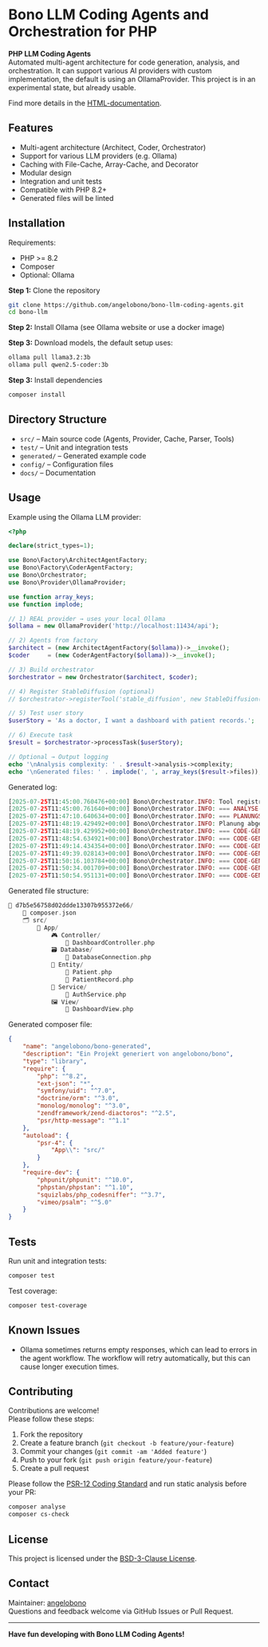 # Bono LLM Coding Agents and Orchestration for PHP

**PHP LLM Coding Agents**  
Automated multi-agent architecture for code generation, analysis, and orchestration.
It can support various AI providers with custom implementation, the default is using an OllamaProvider. 
This project is in an experimental state, but already usable.

Find more details in the [HTML-documentation](https://angelobono.github.io/bono-llm-coding-agents/).

## Features

- Multi-agent architecture (Architect, Coder, Orchestrator)
- Support for various LLM providers (e\.g\. Ollama)
- Caching with File\-Cache, Array\-Cache, and Decorator
- Modular design
- Integration and unit tests
- Compatible with PHP 8\.2\+
- Generated files will be linted

## Installation

Requirements:

- PHP >= 8\.2
- Composer
- Optional: Ollama

**Step 1:** Clone the repository
```bash
git clone https://github.com/angelobono/bono-llm-coding-agents.git
cd bono-llm
```

**Step 2:** Install Ollama (see Ollama website or use a docker image)

**Step 3:** Download models, the default setup uses:
```bash
ollama pull llama3.2:3b
ollama pull qwen2.5-coder:3b
```

**Step 3:** Install dependencies
```bash
composer install
```

## Directory Structure

- `src/` – Main source code (Agents, Provider, Cache, Parser, Tools)
- `test/` – Unit and integration tests
- `generated/` – Generated example code
- `config/` – Configuration files
- `docs/` – Documentation

## Usage

Example using the Ollama LLM provider:

```php
<?php

declare(strict_types=1);

use Bono\Factory\ArchitectAgentFactory;
use Bono\Factory\CoderAgentFactory;
use Bono\Orchestrator;
use Bono\Provider\OllamaProvider;

use function array_keys;
use function implode;

// 1) REAL provider → uses your local Ollama
$ollama = new OllamaProvider('http://localhost:11434/api');

// 2) Agents from factory
$architect = (new ArchitectAgentFactory($ollama))->__invoke();
$coder     = (new CoderAgentFactory($ollama))->__invoke();

// 3) Build orchestrator
$orchestrator = new Orchestrator($architect, $coder);

// 4) Register StableDiffusion (optional)
// $orchestrator->registerTool('stable_diffusion', new StableDiffusion());

// 5) Test user story
$userStory = 'As a doctor, I want a dashboard with patient records.';

// 6) Execute task
$result = $orchestrator->processTask($userStory);

// Optional → Output logging
echo '\nAnalysis complexity: ' . $result->analysis->complexity;
echo '\nGenerated files: ' . implode(', ', array_keys($result->files));
```

Generated log:

```php
[2025-07-25T11:45:00.760476+00:00] Bono\Orchestrator.INFO: Tool registriert {"tool":"stable_diffusion"} []
[2025-07-25T11:45:00.761640+00:00] Bono\Orchestrator.INFO: === ANALYSE-PHASE === [] []
[2025-07-25T11:47:10.640634+00:00] Bono\Orchestrator.INFO: === PLANUNGSPHASE === [] []
[2025-07-25T11:48:19.429492+00:00] Bono\Orchestrator.INFO: Planung abgeschlossen {"success":true,"files_count":6} []
[2025-07-25T11:48:19.429952+00:00] Bono\Orchestrator.INFO: === CODE-GENERIERUNG für Datei: Patient.php === [] []
[2025-07-25T11:48:54.634921+00:00] Bono\Orchestrator.INFO: === CODE-GENERIERUNG für Datei: PatientRecord.php === [] []
[2025-07-25T11:49:14.434354+00:00] Bono\Orchestrator.INFO: === CODE-GENERIERUNG für Datei: DashboardController.php === [] []
[2025-07-25T11:49:39.028143+00:00] Bono\Orchestrator.INFO: === CODE-GENERIERUNG für Datei: DashboardView.php === [] []
[2025-07-25T11:50:16.103784+00:00] Bono\Orchestrator.INFO: === CODE-GENERIERUNG für Datei: AuthService.php === [] []
[2025-07-25T11:50:34.001709+00:00] Bono\Orchestrator.INFO: === CODE-GENERIERUNG für Datei: DatabaseConnection.php === [] []
[2025-07-25T11:50:54.951131+00:00] Bono\Orchestrator.INFO: === CODE-GENERIERUNG für Datei: composer.json === [] []
```

Generated file structure:

```php
📂 d7b5e56758d02ddde13307b955372e66/
    📄 composer.json
    🗂️ src/
        📂 App/
            🎮 Controller/
                📄 DashboardController.php
            🗃️ Database/
                📄 DatabaseConnection.php
            📂 Entity/
                📄 Patient.php
                📄 PatientRecord.php
            🔧 Service/
                📄 AuthService.php
            🖼️ View/
                📄 DashboardView.php
```

Generated composer file:

```json
{
    "name": "angelobono/bono-generated",
    "description": "Ein Projekt generiert von angelobono/bono",
    "type": "library",
    "require": {
        "php": "^8.2",
        "ext-json": "*",
        "symfony/uid": "^7.0",
        "doctrine/orm": "^3.0",
        "monolog/monolog": "^3.0",
        "zendframework/zend-diactoros": "^2.5",
        "psr/http-message": "^1.1"
    },
    "autoload": {
        "psr-4": {
            "App\\": "src/"
        }
    },
    "require-dev": {
        "phpunit/phpunit": "^10.0",
        "phpstan/phpstan": "^1.10",
        "squizlabs/php_codesniffer": "^3.7",
        "vimeo/psalm": "^5.0"
    }
}
```

## Tests

Run unit and integration tests:

```bash
composer test
```

Test coverage:

```bash
composer test-coverage
```

## Known Issues

- Ollama sometimes returns empty responses, which can lead to errors in the agent workflow. The workflow will retry automatically, but this can cause longer execution times.

## Contributing

Contributions are welcome!  
Please follow these steps:

1. Fork the repository
2. Create a feature branch (`git checkout -b feature/your-feature`)
3. Commit your changes (`git commit -am 'Added feature'`)
4. Push to your fork (`git push origin feature/your-feature`)
5. Create a pull request

Please follow the [PSR\-12 Coding Standard](https://www.php-fig.org/psr/psr-12/) and run static analysis before your PR:

```bash
composer analyse
composer cs-check
```

## License

This project is licensed under the [BSD-3-Clause License](LICENSE.md).

## Contact

Maintainer: [angelobono](https://github.com/angelobono)  
Questions and feedback welcome via GitHub Issues or Pull Request.

---

**Have fun developing with Bono LLM Coding Agents!**